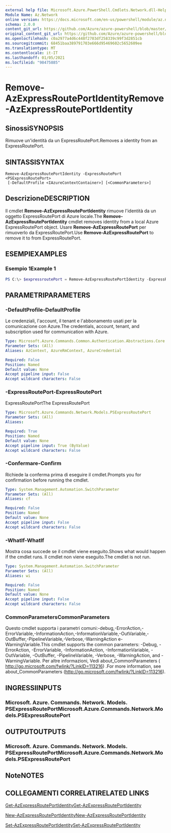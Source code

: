 ```yaml
---
external help file: Microsoft.Azure.PowerShell.Cmdlets.Network.dll-Help.xml
Module Name: Az.Network
online version: https://docs.microsoft.com/en-us/powershell/module/az.network/remove-azexpressrouteportidentity
schema: 2.0.0
content_git_url: https://github.com/Azure/azure-powershell/blob/master/src/Network/Network/help/Remove-AzExpressRoutePortIdentity.md
original_content_git_url: https://github.com/Azure/azure-powershell/blob/master/src/Network/Network/help/Remove-AzExpressRoutePortIdentity.md
ms.openlocfilehash: c0a2977a4d6c448f2703df258339c99f3d2851cb
ms.sourcegitcommit: 68451baa389791703e666d95469602c5652609ee
ms.translationtype: MT
ms.contentlocale: it-IT
ms.lasthandoff: 01/05/2021
ms.locfileid: "98475885"
---
```

# <span data-ttu-id="2d880-101">Remove-AzExpressRoutePortIdentity</span><span class="sxs-lookup"><span data-stu-id="2d880-101">Remove-AzExpressRoutePortIdentity</span></span>

## <span data-ttu-id="2d880-102">Sinossi</span><span class="sxs-lookup"><span data-stu-id="2d880-102">SYNOPSIS</span></span>
<span data-ttu-id="2d880-103">Rimuove un'identità da un ExpressRoutePort.</span><span class="sxs-lookup"><span data-stu-id="2d880-103">Removes a identity from an ExpressRoutePort.</span></span>

## <span data-ttu-id="2d880-104">SINTASSI</span><span class="sxs-lookup"><span data-stu-id="2d880-104">SYNTAX</span></span>

```
Remove-AzExpressRoutePortIdentity -ExpressRoutePort <PSExpressRoutePort>
 [-DefaultProfile <IAzureContextContainer>] [<CommonParameters>]
```

## <span data-ttu-id="2d880-105">Descrizione</span><span class="sxs-lookup"><span data-stu-id="2d880-105">DESCRIPTION</span></span>
<span data-ttu-id="2d880-106">Il cmdlet **Remove-AzExpressRoutePortIdentity** rimuove l'identità da un oggetto ExpressRoutePort di Azure locale.</span><span class="sxs-lookup"><span data-stu-id="2d880-106">The **Remove-AzExpressRoutePortIdentity** cmdlet removes identity from a local Azure ExpressRoutePort object.</span></span> <span data-ttu-id="2d880-107">Usare **Remove-AzExpressRoutePort** per rimuoverlo da ExpressRoutePort.</span><span class="sxs-lookup"><span data-stu-id="2d880-107">Use **Remove-AzExpressRoutePort** to remove it to from ExpressRoutePort.</span></span>

## <span data-ttu-id="2d880-108">ESEMPI</span><span class="sxs-lookup"><span data-stu-id="2d880-108">EXAMPLES</span></span>

### <span data-ttu-id="2d880-109">Esempio 1</span><span class="sxs-lookup"><span data-stu-id="2d880-109">Example 1</span></span>
```powershell
PS C:\> $expressroutePort = Remove-AzExpressRoutePortIdentity -ExpressRoutePort $expressroutePort
```

## <span data-ttu-id="2d880-110">PARAMETRI</span><span class="sxs-lookup"><span data-stu-id="2d880-110">PARAMETERS</span></span>

### <span data-ttu-id="2d880-111">-DefaultProfile</span><span class="sxs-lookup"><span data-stu-id="2d880-111">-DefaultProfile</span></span>
<span data-ttu-id="2d880-112">Le credenziali, l'account, il tenant e l'abbonamento usati per la comunicazione con Azure.</span><span class="sxs-lookup"><span data-stu-id="2d880-112">The credentials, account, tenant, and subscription used for communication with Azure.</span></span>

```yaml
Type: Microsoft.Azure.Commands.Common.Authentication.Abstractions.Core.IAzureContextContainer
Parameter Sets: (All)
Aliases: AzContext, AzureRmContext, AzureCredential

Required: False
Position: Named
Default value: None
Accept pipeline input: False
Accept wildcard characters: False
```

### <span data-ttu-id="2d880-113">-ExpressRoutePort</span><span class="sxs-lookup"><span data-stu-id="2d880-113">-ExpressRoutePort</span></span>
<span data-ttu-id="2d880-114">ExpressRoutePort</span><span class="sxs-lookup"><span data-stu-id="2d880-114">The ExpressRoutePort</span></span>

```yaml
Type: Microsoft.Azure.Commands.Network.Models.PSExpressRoutePort
Parameter Sets: (All)
Aliases:

Required: True
Position: Named
Default value: None
Accept pipeline input: True (ByValue)
Accept wildcard characters: False
```

### <span data-ttu-id="2d880-115">-Confermare</span><span class="sxs-lookup"><span data-stu-id="2d880-115">-Confirm</span></span>
<span data-ttu-id="2d880-116">Richiede la conferma prima di eseguire il cmdlet.</span><span class="sxs-lookup"><span data-stu-id="2d880-116">Prompts you for confirmation before running the cmdlet.</span></span>

```yaml
Type: System.Management.Automation.SwitchParameter
Parameter Sets: (All)
Aliases: cf

Required: False
Position: Named
Default value: None
Accept pipeline input: False
Accept wildcard characters: False
```

### <span data-ttu-id="2d880-117">-WhatIf</span><span class="sxs-lookup"><span data-stu-id="2d880-117">-WhatIf</span></span>
<span data-ttu-id="2d880-118">Mostra cosa succede se il cmdlet viene eseguito.</span><span class="sxs-lookup"><span data-stu-id="2d880-118">Shows what would happen if the cmdlet runs.</span></span>
<span data-ttu-id="2d880-119">Il cmdlet non viene eseguito.</span><span class="sxs-lookup"><span data-stu-id="2d880-119">The cmdlet is not run.</span></span>

```yaml
Type: System.Management.Automation.SwitchParameter
Parameter Sets: (All)
Aliases: wi

Required: False
Position: Named
Default value: None
Accept pipeline input: False
Accept wildcard characters: False
```

### <span data-ttu-id="2d880-120">CommonParameters</span><span class="sxs-lookup"><span data-stu-id="2d880-120">CommonParameters</span></span>
<span data-ttu-id="2d880-121">Questo cmdlet supporta i parametri comuni:-debug,-ErrorAction,-ErrorVariable,-InformationAction,-InformationVariable,-OutVariable,-OutBuffer,-PipelineVariable,-Verbose,-WarningAction e-WarningVariable.</span><span class="sxs-lookup"><span data-stu-id="2d880-121">This cmdlet supports the common parameters: -Debug, -ErrorAction, -ErrorVariable, -InformationAction, -InformationVariable, -OutVariable, -OutBuffer, -PipelineVariable, -Verbose, -WarningAction, and -WarningVariable.</span></span> <span data-ttu-id="2d880-122">Per altre informazioni, Vedi about_CommonParameters ( http://go.microsoft.com/fwlink/?LinkID=113216) .</span><span class="sxs-lookup"><span data-stu-id="2d880-122">For more information, see about_CommonParameters (http://go.microsoft.com/fwlink/?LinkID=113216).</span></span>


## <span data-ttu-id="2d880-123">INGRESSI</span><span class="sxs-lookup"><span data-stu-id="2d880-123">INPUTS</span></span>

### <span data-ttu-id="2d880-124">Microsoft. Azure. Commands. Network. Models. PSExpressRoutePort</span><span class="sxs-lookup"><span data-stu-id="2d880-124">Microsoft.Azure.Commands.Network.Models.PSExpressRoutePort</span></span>

## <span data-ttu-id="2d880-125">OUTPUT</span><span class="sxs-lookup"><span data-stu-id="2d880-125">OUTPUTS</span></span>

### <span data-ttu-id="2d880-126">Microsoft. Azure. Commands. Network. Models. PSExpressRoutePort</span><span class="sxs-lookup"><span data-stu-id="2d880-126">Microsoft.Azure.Commands.Network.Models.PSExpressRoutePort</span></span>

## <span data-ttu-id="2d880-127">Note</span><span class="sxs-lookup"><span data-stu-id="2d880-127">NOTES</span></span>

## <span data-ttu-id="2d880-128">COLLEGAMENTI CORRELATI</span><span class="sxs-lookup"><span data-stu-id="2d880-128">RELATED LINKS</span></span>
[<span data-ttu-id="2d880-129">Get-AzExpressRoutePortIdentity</span><span class="sxs-lookup"><span data-stu-id="2d880-129">Get-AzExpressRoutePortIdentity</span></span>](./Get-AzExpressRoutePortIdentity.md)

[<span data-ttu-id="2d880-130">New-AzExpressRoutePortIdentity</span><span class="sxs-lookup"><span data-stu-id="2d880-130">New-AzExpressRoutePortIdentity</span></span>](./New-AzExpressRoutePortIdentity.md)

[<span data-ttu-id="2d880-131">Set-AzExpressRoutePortIdentity</span><span class="sxs-lookup"><span data-stu-id="2d880-131">Set-AzExpressRoutePortIdentity</span></span>](./Set-AzExpressRoutePortIdentity.md)
